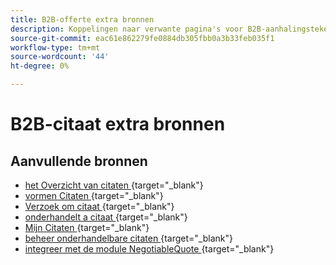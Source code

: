 ```yaml
---
title: B2B-offerte extra bronnen
description: Koppelingen naar verwante pagina's voor B2B-aanhalingstekens
source-git-commit: eac61e862279fe0884db305fbb0a3b33feb035f1
workflow-type: tm+mt
source-wordcount: '44'
ht-degree: 0%

---
```


# B2B-citaat extra bronnen

## Aanvullende bronnen

- [ het Overzicht van citaten ](https://experienceleague.adobe.com/docs/commerce-admin/b2b/quotes/quotes.html) {target="_blank"}
- [ vormen Citaten ](https://experienceleague.adobe.com/docs/commerce-admin/b2b/quotes/configure-quotes.html) {target="_blank"}
- [ Verzoek om citaat ](https://experienceleague.adobe.com/docs/commerce-admin/b2b/quotes/quote-request.html) {target="_blank"}
- [ onderhandelt a citaat ](https://experienceleague.adobe.com/docs/commerce-admin/b2b/quotes/quote-price-negotiation.html) {target="_blank"}
- [ Mijn Citaten ](https://experienceleague.adobe.com/docs/commerce-admin/b2b/quotes/account-dashboard-my-quotes.html) {target="_blank"}
- [ beheer onderhandelbare citaten ](https://developer.adobe.com/commerce/webapi/rest/b2b/negotiable-manage/) {target="_blank"}
- [ integreer met de module NegotiableQuote ](https://developer.adobe.com/commerce/webapi/rest/b2b/negotiable-quote/) {target="_blank"}
